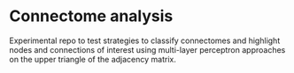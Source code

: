 # Connectome analysis

Experimental repo to test strategies to classify connectomes and highlight nodes and connections of interest using multi-layer perceptron approaches on the upper triangle of the adjacency matrix.
